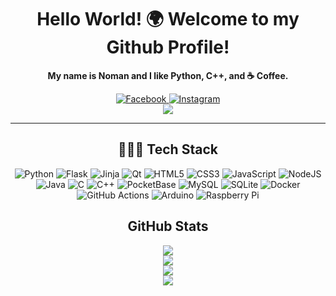 <div align="center" style="text-align: center;">
  <h1 align="center">Hello World! 🌍 Welcome to my Github Profile!</h1>
  <p><b>My name is Noman and I like Python, C++, and ☕ Coffee.</b></p>
  <a href="https://facebook.com/user.noman">
    <img src="https://img.shields.io/badge/Facebook-%231877F2.svg?logo=Facebook&logoColor=white" alt="Facebook">
  </a>
  <a href="https://instagram.com/namon.mess">
    <img src="https://img.shields.io/badge/Instagram-%23E4405F.svg?logo=Instagram&logoColor=white" alt="Instagram">
  </a>
  <br>
  <a href="https://github.com/hehuapei/visitor-badge">
    <img src="https://visitor-badge.laobi.icu/badge?page_id=TechWhizKid.TechWhizKid&right_color=%235e8e70&left_text=Visitors">
  </a>
  <hr>
  <h2>👨🏻‍💻 Tech Stack</h2>
    <div>
      <img src="https://img.shields.io/badge/python-3670A0?style=flat-square&logo=python&logoColor=ffdd54" alt="Python">
      <img src="https://img.shields.io/badge/flask-%23000.svg?style=flat-square&logo=flask&logoColor=white" alt="Flask">
      <img src="https://img.shields.io/badge/jinja-white.svg?style=flat-square&logo=jinja&logoColor=black" alt="Jinja">
      <img src="https://img.shields.io/badge/Qt-%23217346.svg?style=flat-square&logo=Qt&logoColor=white" alt="Qt">
      <img src="https://img.shields.io/badge/html5-%23E34F26.svg?style=flat-square&logo=html5&logoColor=white" alt="HTML5">
      <img src="https://img.shields.io/badge/css3-%231572B6.svg?style=flat-square&logo=css3&logoColor=white" alt="CSS3">
      <img src="https://img.shields.io/badge/javascript-%23323330.svg?style=flat-square&logo=javascript&logoColor=%23F7DF1E" alt="JavaScript">
      <img src="https://img.shields.io/badge/node.js-6DA55F?style=flat-square&logo=node.js&logoColor=white" alt="NodeJS">
      <img src="https://img.shields.io/badge/java-%23ED8B00.svg?style=flat-square&logo=openjdk&logoColor=white" alt="Java">
      <img src="https://img.shields.io/badge/c-%2300599C.svg?style=flat-square&logo=c&logoColor=white" alt="C">
      <img src="https://img.shields.io/badge/c++-%2300599C.svg?style=flat-square&logo=c%2B%2B&logoColor=white" alt="C++">
      <img src="https://img.shields.io/badge/pocketbase-%23b8dbe4.svg?style=flat-square&logo=Pocketbase&logoColor=black" alt="PocketBase">
      <img src="https://img.shields.io/badge/mysql-4479A1.svg?style=flat-square&logo=mysql&logoColor=white" alt="MySQL">
      <img src="https://img.shields.io/badge/sqlite-%2307405e.svg?style=flat-square&logo=sqlite&logoColor=white" alt="SQLite">
      <img src="https://img.shields.io/badge/docker-%230db7ed.svg?style=flat-square&logo=docker&logoColor=white" alt="Docker">
      <img src="https://img.shields.io/badge/github%20actions-%232671E5.svg?style=flat-square&logo=githubactions&logoColor=white" alt="GitHub Actions">
      <img src="https://img.shields.io/badge/-Arduino-00979D?style=flat-square&logo=Arduino&logoColor=white" alt="Arduino">
      <img src="https://img.shields.io/badge/-Raspberry_Pi-C51A4A?style=flat-square&logo=Raspberry-Pi" alt="Raspberry Pi">
    </div>
  <h2> GitHub Stats</h2>
    <div>
      <a href="https://github.com/TechWhizKid?tab=repositories">
        <img src="https://github-readme-stats.vercel.app/api/top-langs/?username=TechWhizKid&layout=compact&card_width=700&langs_count=12&hide_border=true&theme=dracula">
      </a>
      <br>
      <a href="https://github.com/TechWhizKid?tab=repositories">
        <img src="https://github-readme-stats.vercel.app/api?username=TechWhizKid&hide=prs,contribs&show=reviews&show_icons=true&include_all_commits=true&hide_border=true&line_height=27&rank_icon=github&theme=dracula&card_width=700">
      </a>
      <br>
      <a href="https://github.com/TechWhizKid?tab=repositories">
        <img src="https://github-profile-trophy.vercel.app/?username=TechWhizKid&column=6&margin-w=8&margin-h=8&theme=dracula&no-frame=true&&title=MultiLanguage,Commits,Repositories,Stars,Followers,Experience">
      </a>
    </div>
  <picture>
    <source media="(prefers-color-scheme: dark)" srcset="https://raw.githubusercontent.com/TechWhizKid/TechWhizKid/output/github-snake-dark.svg">
    <source media="(prefers-color-scheme: light)" srcset="https://raw.githubusercontent.com/TechWhizKid/TechWhizKid/output/github-snake.svg">
    <img src="https://raw.githubusercontent.com/TechWhizKid/TechWhizKid/output/github-snake.svg">
  </picture>
</div>
